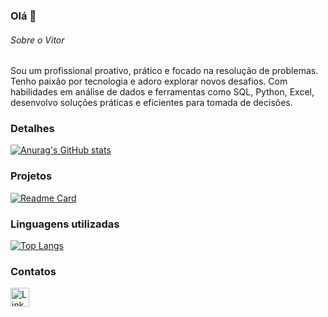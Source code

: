### Olá 👋

###### Sobre o Vitor
Sou um profissional proativo, prático e focado na resolução de problemas. Tenho paixão por tecnologia e adoro explorar novos desafios. Com habilidades em análise de dados e ferramentas como SQL, Python, Excel, desenvolvo soluções práticas e eficientes para tomada de decisões.


### Detalhes

[![Anurag's GitHub stats](https://github-readme-stats.vercel.app/api?username=vitor2k6&show_icons=true&theme=dark)](https://github.com/anuraghazra/github-readme-stats)

### Projetos

[![Readme Card](https://github-readme-stats.vercel.app/api/pin/?username=vitor2k6&repo=Analise-Grafica-Ebac.github.io&theme=dark)](https://github.com/anuraghazra/github-readme-stats)


### Linguagens utilizadas

[![Top Langs](https://github-readme-stats.vercel.app/api/top-langs/?username=vitor2k6&layout=compact)](https://github.com/anuraghazra/github-readme-stats)

### Contatos

[<img src='https://img.shields.io/badge/LinkedIn-0077B5?style=for-the-badge&logo=linkedin&logoColor=white' alt='Linkedin' height='30'>](https://www.linkedin.com/in/vitor-gabriel-souza/)
